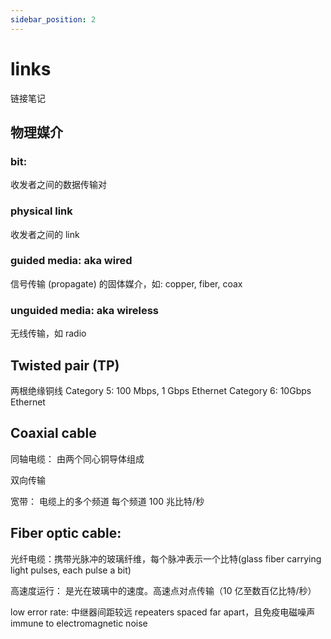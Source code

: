 ```yaml
---
sidebar_position: 2
---
```


# links

链接笔记

## 物理媒介

### bit:

收发者之间的数据传输对

### physical link

收发者之间的 link

### guided media: aka wired

信号传输 (propagate) 的固体媒介，如: copper, fiber, coax

### unguided media: aka wireless

无线传输，如 radio

## Twisted pair (TP)

两根绝缘铜线
Category 5: 100 Mbps, 1 Gbps Ethernet
Category 6: 10Gbps Ethernet

## Coaxial cable

同轴电缆：
由两个同心铜导体组成

双向传输

宽带：
电缆上的多个频道
每个频道 100 兆比特/秒

## Fiber optic cable:

光纤电缆：携带光脉冲的玻璃纤维，每个脉冲表示一个比特(glass fiber carrying light pulses, each pulse a bit)

高速度运行：
是光在玻璃中的速度。高速点对点传输（10 亿至数百亿比特/秒）

low error rate:
中继器间距较远 repeaters spaced far apart，且免疫电磁噪声 immune to electromagnetic noise

